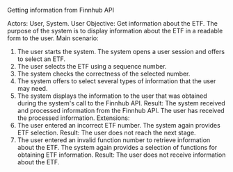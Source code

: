 Getting information from Finnhub API

Actors: User, System.
User Objective: Get information about the ETF.
The purpose of the system is to display information about the ETF in a readable form to the user.
Main scenario:
1) The user starts the system. The system opens a user session and offers to select an ETF.
2) The user selects the ETF using a sequence number.
3) The system checks the correctness of the selected number.
4) The system offers to select several types of information that the user may need.
5) The system displays the information to the user that was obtained during the system's call to the Finnhub API.
Result: The system received and processed information from the Finnhub API. The user has received the processed information.
Extensions:
1) The user entered an incorrect ETF number.
The system again provides ETF selection.
Result: The user does not reach the next stage.
2) The user entered an invalid function number to retrieve information about the ETF.
The system again provides a selection of functions for obtaining ETF information.
Result: The user does not receive information about the ETF.